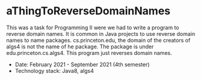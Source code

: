 # aThingToReverseDomainNames

This was a task for Programming II were we had to write a program to reverse domain names. It is common in Java projects to use reverse domain names to name packages. cs.princeton.edu, the domain of the creators of algs4 is not the name of he package. The package is under edu.princeton.cs.algs4. This program just reverses domain names.

- Date: February 2021 - September 2021 (4th semester)
- Technology stack: Java8, algs4
